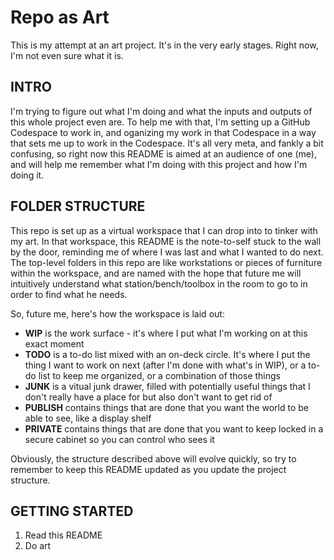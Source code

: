 # Repo as Art

This is my attempt at an art project. It's in the very early stages. Right now, I'm not even sure what it is.

## INTRO

I'm trying to figure out what I'm doing and what the inputs and outputs of this whole project even are. To help me with that, I'm setting up a GitHub Codespace to work in, and oganizing my work in that Codespace in a way that sets me up to work in the Codespace. It's all very meta, and fankly a bit confusing, so right now this README is aimed at an audience of one (me), and will help me remember what I'm doing with this project and how I'm doing it.

## FOLDER STRUCTURE

This repo is set up as a virtual workspace that I can drop into to tinker with my art. In that workspace, this README is the note-to-self stuck to the wall by the door, reminding me of where I was last and what I wanted to do next. The top-level folders in this repo are like workstations or pieces of furniture within the workspace, and are named with the hope that future me will intuitively understand what station/bench/toolbox in the room to go to in order to find what he needs.

So, future me, here's how the workspace is laid out:

- **WIP** is the work surface - it's where I put what I'm working on at this exact moment
- **TODO** is a to-do list mixed with an on-deck circle. It's where I put the thing I want to work on next (after I'm done with what's in WIP), or a to-do list to keep me organized, or a combination of those things
- **JUNK** is a vitual junk drawer, filled with potentially useful things that I don't really have a place for but also don't want to get rid of
- **PUBLISH** contains things that are done that you want the world to be able to see, like a display shelf
- **PRIVATE** contains things that are done that you want to keep locked in a secure cabinet so you can control who sees it

Obviously, the structure described above will evolve quickly, so try to remember to keep this README updated as you update the project structure.

## GETTING STARTED

1. Read this README
2. Do art
